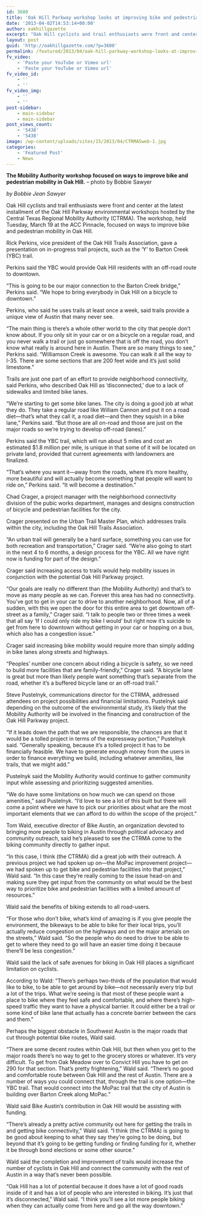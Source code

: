 ```yaml
---
id: 3600
title: 'Oak Hill Parkway workshop looks at improving bike and pedestrian mobility'
date: '2013-04-02T14:53:14+00:00'
author: oakhillgazette
excerpt: "Oak Hill cyclists and trail enthusiasts were front and center at the latest installment of the Oak Hill Parkway environmental workshops hosted by the Central Texas Regional Mobility Authority (CTRMA). The workshop, held Tuesday, March 19 at the ACC Pinnacle, focused on ways to improve bike and pedestrian mobility in Oak Hill.\n\nRick Perkins, vice president of the Oak Hill Trails Association, gave a presentation on in-progress trail projects, such as the ‘Y’ to Barton Creek (YBC) trail."
layout: post
guid: 'http://oakhillgazette.com/?p=3600'
permalink: /featured/2013/04/oak-hill-parkway-workshop-looks-at-improving-bike-and-pedestrian-mobility/
fv_video:
    - 'Paste your YouTube or Vimeo url'
    - 'Paste your YouTube or Vimeo url'
fv_video_id:
    - ''
    - ''
fv_video_img:
    - ''
    - ''
post-sidebar:
    - main-sidebar
    - main-sidebar
post_views_count:
    - '5438'
    - '5438'
image: /wp-content/uploads/sites/15/2013/04/CTRMA5web-1.jpg
categories:
    - 'Featured Post'
    - News
---
```


**The Mobility Authority workshop focused on ways to improve bike and pedestrian mobility in Oak Hill.** – photo by Bobbie Sawyer

*by Bobbie Jean Sawyer*

Oak Hill cyclists and trail enthusiasts were front and center at the latest installment of the Oak Hill Parkway environmental workshops hosted by the Central Texas Regional Mobility Authority (CTRMA). The workshop, held Tuesday, March 19 at the ACC Pinnacle, focused on ways to improve bike and pedestrian mobility in Oak Hill.

Rick Perkins, vice president of the Oak Hill Trails Association, gave a presentation on in-progress trail projects, such as the ‘Y’ to Barton Creek (YBC) trail.

Perkins said the YBC would provide Oak Hill residents with an off-road route to downtown.

“This is going to be our major connection to the Barton Creek bridge,” Perkins said. “We hope to bring everybody in Oak Hill on a bicycle to downtown.”

Perkins, who said he uses trails at least once a week, said trails provide a unique view of Austin that many never see.

“The main thing is there’s a whole other world to the city that people don’t know about. If you only sit in your car or on a bicycle on a regular road, and you never walk a trail or just go somewhere that is off the road, you don’t know what really is around here in Austin. There are so many things to see,” Perkins said. “Williamson Creek is awesome. You can walk it all the way to I-35. There are some sections that are 200 feet wide and it’s just solid limestone.”

Trails are just one part of an effort to provide neighborhood connectivity, said Perkins, who described Oak Hill as ‘disconnected,’ due to a lack of sidewalks and limited bike lanes.

“We’re starting to get some bike lanes. The city is doing a good job at what they do. They take a regular road like William Cannon and put it on a road diet—that’s what they call it, a road diet—and then they squish in a bike lane,” Perkins said. “But those are all on-road and those are just on the major roads so we’re trying to develop off-road (lanes).”

Perkins said the YBC trail, which will run about 5 miles and cost an estimated $1.8 million per mile, is unique in that some of it will be located on private land, provided that current agreements with landowners are finalized.

“That’s where you want it—away from the roads, where it’s more healthy, more beautiful and will actually become something that people will want to ride on,” Perkins said. “It will become a destination.”

Chad Crager, a project manager with the neighborhood connectivity division of the pubic works department, manages and designs construction of bicycle and pedestrian facilities for the city.

Crager presented on the Urban Trail Master Plan, which addresses trails within the city, including the Oak Hill Trails Association.

“An urban trail will generally be a hard surface, something you can use for both recreation and transportation,” Crager said. “We’re also going to start in the next 4 to 6 months, a design process for the YBC. All we have right now is funding for part of the design.”

Crager said increasing access to trails would help mobility issues in conjunction with the potential Oak Hill Parkway project.

“Our goals are really no different than (the Mobility Authority) and that’s to move as many people as we can. Forever this area has had no connectivity. You’ve got to get in your car to drive to another neighborhood. Now, all of a sudden, with this we open the door for this entire area to get downtown off-street as a family,” Crager said. “I talk to people two or three times a week that all say ‘If I could only ride my bike I would’ but right now it’s suicide to get from here to downtown without getting in your car or hopping on a bus, which also has a congestion issue.”

Crager said increasing bike mobility would require more than simply adding in bike lanes along streets and highways.

“Peoples’ number one concern about riding a bicycle is safety, so we need to build more facilities that are family-friendly,” Crager said. “A bicycle lane is great but more than likely people want something that’s separate from the road, whether it’s a buffered bicycle lane or an off-road trail.”

Steve Pustelnyk, communications director for the CTRMA, addressed attendees on project possibilities and financial limitations. Pustelnyk said depending on the outcome of the environmental study, it’s likely that the Mobility Authority will be involved in the financing and construction of the Oak Hill Parkway project.

“If it leads down the path that we are responsible, the chances are that it would be a tolled project in terms of the expressway portion,” Pustelnyk said. “Generally speaking, because it’s a tolled project it has to be financially feasible. We have to generate enough money from the users in order to finance everything we build, including whatever amenities, like trails, that we might add.”

Pustelnyk said the Mobility Authority would continue to gather community input while assessing and prioritizing suggested amenities.

“We do have some limitations on how much we can spend on those amenities,” said Pustelnyk. “I’d love to see a lot of this built but there will come a point where we have to pick our priorities about what are the most important elements that we can afford to do within the scope of the project.”

Tom Wald, executive director of Bike Austin, an organization devoted to bringing more people to biking in Austin through political advocacy and community outreach, said he’s pleased to see the CTRMA come to the biking community directly to gather input.

“In this case, I think (the CTRMA) did a great job with their outreach. A previous project we had spoken up on—the MoPac improvement project—we had spoken up to get bike and pedestrian facilities into that project,” Wald said. “In this case they’re really coming to the issue head-on and making sure they get input from the community on what would be the best way to prioritize bike and pedestrian facilities with a limited amount of resources.”

Wald said the benefits of biking extends to all road-users.

“For those who don’t bike, what’s kind of amazing is if you give people the environment, the bikeways to be able to bike for their local trips, you’ll actually reduce congestion on the highways and on the major arterials on the streets,” Wald said. “So the people who do need to drive to be able to get to where they need to go will have an easier time doing it because there’ll be less congestion.”

Wald said the lack of safe avenues for biking in Oak Hill places a significant limitation on cyclists.

According to Wald: “There’s perhaps two-thirds of the population that would like to bike, to be able to get around by bike—not necessarily every trip but a lot of the trips. What we’re seeing is that most of these people want a place to bike where they feel safe and comfortable, and where there’s high-speed traffic they want to have a physical barrier. It could either be a trail or some kind of bike lane that actually has a concrete barrier between the cars and them.”

Perhaps the biggest obstacle in Southwest Austin is the major roads that cut through potential bike routes, Wald said.

“There are some decent routes within Oak Hill, but then when you get to the major roads there’s no way to get to the grocery stores or whatever. It’s very difficult. To get from Oak Meadow over to Convict Hill you have to get on 290 for that section. That’s pretty frightening,” Wald said. “There’s no good and comfortable route between Oak Hill and the rest of Austin. There are a number of ways you could connect that, through the trail is one option—the YBC trail. That would connect into the MoPac trail that the city of Austin is building over Barton Creek along MoPac.”

Wald said Bike Austin’s contribution in Oak Hill would be assisting with funding.

“There’s already a pretty active community out here for getting the trails in and getting bike connectivity,” Wald said. “I think (the CTRMA) is going to be good about keeping to what they say they’re going to be doing, but beyond that it’s going to be getting funding or finding funding for it, whether it be through bond elections or some other source.”

Wald said the completion and improvement of trails would increase the number of cyclists in Oak Hill and connect the community with the rest of Austin in a way that’s never been possible.

“Oak Hill has a lot of potential because it does have a lot of good roads inside of it and has a lot of people who are interested in biking. It’s just that it’s disconnected,” Wald said. “I think you’ll see a lot more people biking when they can actually come from here and go all the way downtown.”
